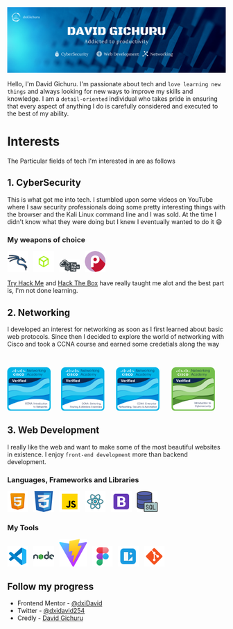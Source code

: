 <img src="./banner.png" alt="banner"/>

Hello, I'm David Gichuru. I'm passionate about tech and `love learning new things` and always looking for new ways to improve my skills and knowledge. I am a `detail-oriented` individual who takes pride in ensuring that every aspect of anything I do is carefully considered and executed to the best of my ability.

# Interests

The Particular fields of tech I'm interested in are as follows

## 1. CyberSecurity 

This is what got me into tech. I stumbled upon some videos on YouTube where I saw security professionals doing some pretty interesting things with the browser and the Kali Linux command line and I was sold. At the time I didn't know what they were doing but I knew I eventually wanted to do it :smile:

### My weapons of choice
![Kali Linux](./icons8-kali-linux-48.png) &nbsp;
<img src="./HTB.png" alt="Hack The Box" width="48"/> &nbsp;
<img src="./THM.webp" alt="Try Hack Me" width="48"/> &nbsp;
<img src="./Pico ctf.png" alt="Pico ctf" width="48"/> &nbsp;

[Try Hack Me](https://tryhackme.com/) and [Hack The Box](https://www.hackthebox.com/) have really taught me alot and the best part is, I'm not done learning.



## 2. Networking

I developed an interest for networking as soon as I first learned about basic web protocols. Since then I decided to explore the world of networking with Cisco and took a CCNA course and earned some credetials along the way

<br/>

<img src="ccna-introduction-to-networks.png" alt="introduction to networks badge" width="100"/>&nbsp; &nbsp; &nbsp;
<img src="ccna-switching-routing-and-wireless-essentials.1.png" alt="switching, routing, and wireless essentials badge" width="100"/> &nbsp; &nbsp; &nbsp;
<img src="ccna-enterprise-networking-security-and-automation.png" alt="badge" width="100"/> &nbsp; &nbsp; &nbsp;
<img src="introduction-to-cybersecurity.png" alt="Introduction to cybersecurity badge" width="100"/>

## 3. Web Development 
I really like the web and want to make some of the most beautiful websites in existence. I enjoy `front-end development` more than backend development.

### Languages, Frameworks and Libraries

![](./icons8-html-5-48.png) &nbsp;
![](./icons8-cascading-style-sheets-language-48.png) &nbsp;
![](./icons8-javascript-48.png) &nbsp;
![](./icons8-react-48.png) &nbsp;
![](./icons8-bootstrap-48.png) &nbsp;
![](./icons8-sql-48.png)

### My Tools

![Code Editor](./icons8-visual-studio-code-2019-48.png) &nbsp;
![Node JS](./icons8-nodejs-48.png) &nbsp;
![Vite](./vite.svg) &nbsp;
![Figma](./icons8-figma-48%20.png) &nbsp;
![Lunacy](./icons8-lunacy-48.png) &nbsp;
![](./icons8-git-48.png)

## Follow my progress

- Frontend Mentor - [@dxiDavid](https://www.frontendmentor.io/profile/dxiDavid)
- Twitter - [@dxidavid254](https://www.twitter.com/dxidavid254)
- Credly - [David Gichuru](https://www.credly.com/users/david-gichuru.7f767a1d)
